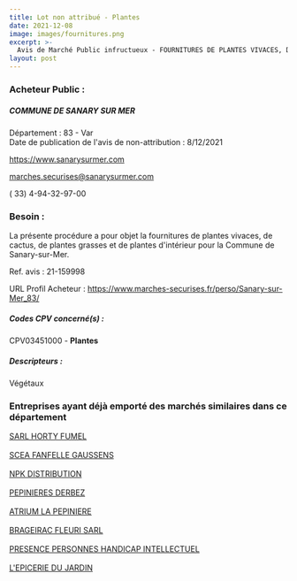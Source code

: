```yaml
---
title: Lot non attribué - Plantes
date: 2021-12-08
image: images/fournitures.png
excerpt: >-
  Avis de Marché Public infructueux - FOURNITURES DE PLANTES VIVACES, DE CACTUS, DE PLANTES GRASSES ET DE PLANTES D'INTERIEUR POUR LA COMMUNE DE SANARY-SUR-MER
layout: post
---
```


### Acheteur Public :
##### COMMUNE DE SANARY SUR MER
Département : 83 - Var<br/>
Date de publication de l'avis de non-attribution : 8/12/2021


https://www.sanarysurmer.com

marches.securises@sanarysurmer.com

( 33) 4-94-32-97-00
### Besoin :

La présente procédure a pour objet la fournitures de plantes vivaces, de cactus, de plantes grasses et de plantes d'intérieur pour la Commune de Sanary-sur-Mer.

Ref. avis : 21-159998

URL Profil Acheteur : https://www.marches-securises.fr/perso/Sanary-sur-Mer_83/

##### Codes CPV concerné(s) :
CPV03451000 - **Plantes** <br/>

##### Descripteurs :
Végétaux <br/>

### Entreprises ayant déjà emporté des marchés similaires dans ce département
<a href="/entreprise-556/siren-404571085">SARL HORTY FUMEL</a><br/><br/>
<a href="/entreprise-557/siren-413850009">SCEA FANFELLE GAUSSENS</a><br/><br/>
<a href="/entreprise-560/siren-433170057">NPK DISTRIBUTION</a><br/><br/>
<a href="/entreprise-562/siren-444722862">PEPINIERES DERBEZ</a><br/><br/>
<a href="/entreprise-562/siren-449769959">ATRIUM LA PEPINIERE</a><br/><br/>
<a href="/entreprise-568/siren-504431958">BRAGEIRAC FLEURI SARL</a><br/><br/>
<a href="/entreprise-573/siren-639500776">PRESENCE PERSONNES HANDICAP INTELLECTUEL</a><br/><br/>
<a href="/entreprise-580/siren-828220699">L'EPICERIE DU JARDIN</a><br/><br/>
